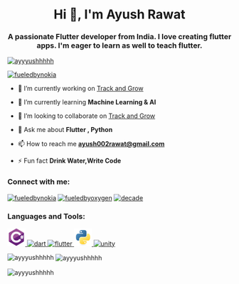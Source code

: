 <h1 align="center">Hi 👋, I'm Ayush Rawat</h1>
<h3 align="center">A passionate Flutter developer from India. I love creating flutter apps. I'm eager to learn as well to teach flutter.</h3>

<p align="left"> <a href="https://github.com/ryo-ma/github-profile-trophy"><img src="https://github-profile-trophy.vercel.app/?username=ayyyushhhhh" alt="ayyyushhhhh" /></a> </p>

<p align="left"> <a href="https://twitter.com/fueledbynokia" target="blank"><img src="https://img.shields.io/twitter/follow/fueledbynokia?logo=twitter&style=for-the-badge" alt="fueledbynokia" /></a> </p>

- 🔭 I’m currently working on [Track and Grow](https://play.google.com/store/apps/details?id=com.scarecrowhouse.activity_tracker)

- 🌱 I’m currently learning **Machine Learning & AI**

- 👯 I’m looking to collaborate on [Track and Grow](https://play.google.com/store/apps/details?id=com.scarecrowhouse.activity_tracker)

- 💬 Ask me about **Flutter , Python**

- 📫 How to reach me **ayush002rawat@gmail.com**

- ⚡ Fun fact **Drink Water,Write Code**

<h3 align="left">Connect with me:</h3>
<p align="left">
<a href="https://twitter.com/fueledbynokia" target="blank"><img align="center" src="https://raw.githubusercontent.com/rahuldkjain/github-profile-readme-generator/master/src/images/icons/Social/twitter.svg" alt="fueledbynokia" height="30" width="40" /></a>
<a href="https://instagram.com/fueledbyoxygen" target="blank"><img align="center" src="https://raw.githubusercontent.com/rahuldkjain/github-profile-readme-generator/master/src/images/icons/Social/instagram.svg" alt="fueledbyoxygen" height="30" width="40" /></a>
<a href="https://www.youtube.com/c/decade" target="blank"><img align="center" src="https://raw.githubusercontent.com/rahuldkjain/github-profile-readme-generator/master/src/images/icons/Social/youtube.svg" alt="decade" height="30" width="40" /></a>
</p>

<h3 align="left">Languages and Tools:</h3>
<p align="left"> <a href="https://www.w3schools.com/cs/" target="_blank"> <img src="https://raw.githubusercontent.com/devicons/devicon/master/icons/csharp/csharp-original.svg" alt="csharp" width="40" height="40"/> </a> <a href="https://dart.dev" target="_blank"> <img src="https://www.vectorlogo.zone/logos/dartlang/dartlang-icon.svg" alt="dart" width="40" height="40"/> </a> <a href="https://flutter.dev" target="_blank"> <img src="https://www.vectorlogo.zone/logos/flutterio/flutterio-icon.svg" alt="flutter" width="40" height="40"/> </a> <a href="https://www.python.org" target="_blank"> <img src="https://raw.githubusercontent.com/devicons/devicon/master/icons/python/python-original.svg" alt="python" width="40" height="40"/> </a> <a href="https://unity.com/" target="_blank"> <img src="https://www.vectorlogo.zone/logos/unity3d/unity3d-icon.svg" alt="unity" width="40" height="40"/> </a> </p>

<p><img align="left" src="https://github-readme-stats.vercel.app/api/top-langs?username=ayyyushhhhh&show_icons=true&locale=en&layout=compact" alt="ayyyushhhhh" /></p>

<p>&nbsp;<img align="center" src="https://github-readme-stats.vercel.app/api?username=ayyyushhhhh&show_icons=true&locale=en" alt="ayyyushhhhh" /></p>

<p><img align="center" src="https://github-readme-streak-stats.herokuapp.com/?user=ayyyushhhhh&" alt="ayyyushhhhh" /></p>
